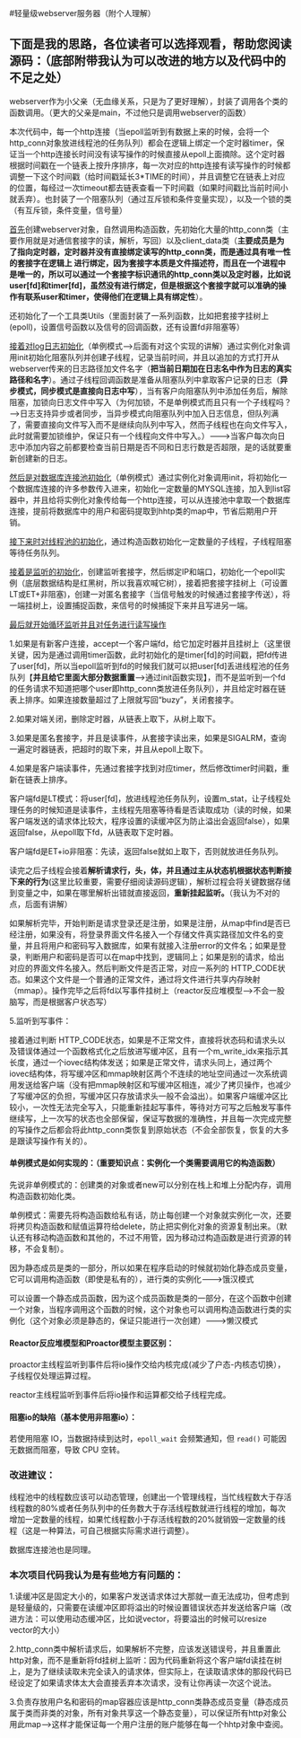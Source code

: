 #轻量级webserver服务器（附个人理解）
## 下面是我的思路，各位读者可以选择观看，帮助您阅读源码：（底部附带我认为可以改进的地方以及代码中的不足之处）

webserver作为小父亲（无血缘关系，只是为了更好理解），封装了调用各个类的函数调用。（更大的父亲是main，不过他只是调用webserver的函数）

本次代码中，每一个http连接（当epoll监听到有数据上来的时候，会将一个http_conn对象放进线程池的任务队列）都会在逻辑上绑定一个定时器timer，保证当一个http连接长时间没有读写操作的时候直接从epoll上面摘除。这个定时器根据时间戳在一个链表上按升序排序，每一次对应的http连接有读写操作的时候都调整一下这个时间戳（给时间戳延长3*TIME的时间），并且调整它在链表上对应的位置，每经过一次timeout都去链表查看一下时间戳（如果时间戳比当前时间小就丢弃）。也封装了一个阻塞队列（通过互斥锁和条件变量实现），以及一个锁的类（有互斥锁，条件变量，信号量）

​       <u>首先</u>创建webserver对象，自然调用构造函数，先初始化大量的http_conn类（主要作用就是对通信套接字的读，解析，写回）以及client_data类（**主要成员是为了指向定时器，定时器并没有直接绑定读写的http_conn类，而是通过具有唯一性的套接字在逻辑上 进行绑定，因为套接字本质是文件描述符，而且在一个进程中是唯一的，所以可以通过一个套接字标识通讯的http_conn类以及定时器，比如说user[fd]和timer[fd]，虽然没有进行绑定，但是根据这个套接字就可以准确的操作有联系user和timer，使得他们在逻辑上具有绑定性**）。

还初始化了一个工具类Utils（里面封装了一系列函数，比如把套接字挂树上(epoll)，设置信号函数以及信号的回调函数，还有设置fd非阻塞等）

<u>接着对log日志初始化</u>（单例模式—->后面有对这个实现的讲解）通过实例化对象调用init初始化阻塞队列并创建子线程，记录当前时间，并且以追加的方式打开从webserver传来的日志路径加文件名字（**把当前日期加在日志名中作为日志的真实路径和名字**）。通过子线程回调函数是准备从阻塞队列中拿取客户记录的日志（**异步模式，同步模式是直接向日志中写**），当有客户向阻塞队列中添加任务后，解除阻塞，加锁向日志文件中写入（为何加锁，不是单例模式而且只有一个子线程吗？—–>日志支持异步或者同步，当异步模式向阻塞队列中加入日志信息，但队列满了，需要直接向文件写入而不是继续向队列中写入，然而子线程也在向文件写入，此时就需要加锁维护，保证只有一个线程向文件中写入。）——–>当客户每次向日志中添加内容之前都要检查当前日期是否不同和日志行数是否超限，是的话就要重新创建新的日志。

 <u>然后是对数据库连接池初始化</u>（单例模式）通过实例化对象调用init，将初始化一个数据库连接的许多参数传入进来，初始化一定数量的MYSQL连接，加入到list容器中，并且给将实例化对象传给每一个http连接，可以从连接池中拿取一个数据库连接，提前将数据库中的用户和密码提取到hhtp类的map中，节省后期用户开销。

<u>接下来时对线程池的初始化</u>，通过构造函数初始化一定数量的子线程，子线程阻塞等待任务队列。

<u>接着是监听的初始化</u>，创建监听套接字，然后绑定IP和端口，初始化一个epoll实例（底层数据结构是红黑树，所以我喜欢喊它树），接着把套接字挂树上（可设置LT或ET+非阻塞)，创建一对匿名套接字（当信号触发的时候通过套接字传送），将一端挂树上，设置捕捉函数，来信号的时候捕捉下来并且写进另一端。

<u>最后就开始循环监听并且对任务进行读写操作</u>

1.如果是有新客户连接，accept一个客户端fd，给它加定时器并且挂树上（这里很关键，因为是通过调用timer函数，此时初始化的是timer[fd]的时间戳，把fd传进了user[fd]，所以当epoll监听到fd的时候我们就可以把user[fd]丢进线程池的任务队列【**并且给它里面大部分数据重置**—->通过init函数实现】，而不是监听到一个fd的任务请求不知道把哪个user即http_conn类放进任务队列），并且给定时器在链表上排序。如果连接数量超过了上限就写回“buzy”，关闭套接字。

2.如果对端关闭，删除定时器，从链表上取下，从树上取下。

3.如果是匿名套接字，并且是读事件，从套接字读出来，如果是SIGALRM，查询一遍定时器链表，把超时的取下来，并且从epoll上取下。

4.如果是客户端读事件，先通过套接字找到对应timer，然后修改timer时间戳，重新在链表上排序。

客户端fd是LT模式：将user[fd]，放进线程池任务队列，设置m_stat，让子线程处理任务的时候知道是读事件，主线程先阻塞等待看是否读取成功（读的时候，如果客户端发送的请求体比较大，程序设置的读缓冲区为防止溢出会返回false），如果返回false，从epoll取下fd，从链表取下定时器。

客户端fd是ET+io非阻塞：先读，返回false就如上取下，否则就放进任务队列。

读完之后子线程会接着**解析请求行，头，体，并且通过主从状态机根据状态判断接下来的行为**(这里比较重要，需要仔细阅读源码逻辑），解析过程会将关键数据存储到变量之中，如果在哪里解析出错就直接返回，**重新挂起监听。**（我认为不对的点，后面有讲解）

如果解析完毕，开始判断是请求登录还是注册，如果是注册，从map中find是否已经注册，如果没有，将登录界面文件名接入一个存储文件真实路径加文件名的变量，并且将用户和密码写入数据库，如果有就接入注册error的文件名；如果是登录，判断用户和密码是否可以在map中找到，逻辑同上；如果是别的请求，给出对应的界面文件名接入。然后判断文件是否正常，对应一系列的 HTTP_CODE状态。如果这个文件是一个普通的正常文件，通过将文件进行共享内存映射（mmap）。操作完毕之后将fd以写事件挂树上（reactor反应堆模型—–>不会一股脑写，而是根据客户状态写）

5.监听到写事件：

接着通过判断 HTTP_CODE状态，如果是不正常文件，直接将状态码和请求头以及错误体通过一个函数格式化之后放进写缓冲区，且有一个m_write_idx来指示其长度，通过一个iovec结构体发送；如果是正常文件，请求头同上，通过两个iovec结构体，将写缓冲区和mmap映射区两个不连续的地址空间通过一次系统调用发送给客户端（没有把mmap映射区和写缓冲区相连，减少了拷贝操作，也减少了写缓冲区的负担，写缓冲区只存放请求头一般不会溢出）。如果客户端缓冲区比较小，一次性无法完全写入，只能重新挂起写事件，等待对方可写之后触发写事件继续写，上一次写的状态也全部保留，保证写数据的准确性，并且每一次完成完整的写操作之后都会将此http_conn类恢复到原始状态（不会全部恢复，恢复的大多是跟读写操作有关的）。



#### **单例模式是如何实现的：（重要知识点：实例化一个类需要调用它的构造函数）**

先说非单例模式的：创建类的对象或者new可以分别在栈上和堆上分配内存，调用构造函数初始化类。

单例模式：需要先将构造函数给私有话，防止每创建一个对象就实例化一次，还要将拷贝构造函数和赋值运算符给delete，防止把实例化对象的资源复制出来。（默认还有移动构造函数和其他的，不过不用管，因为移动过构造函数是进行资源的转移，不会复制）。

因为静态成员是类的一部分，所以如果在程序启动的时候就初始化静态成员变量，它可以调用构造函数（即使是私有的），进行类的实例化——->饿汉模式

可以设置一个静态成员函数，因为这个成员函数是类的一部分，在这个函数中创建一个对象，当程序调用这个函数的时候，这个对象也可以调用构造函数进行类的实例化（这个对象必须是静态的，保证只能进行一次创建）——->懒汉模式

#### Reactor反应堆模型和Proactor模型主要区别：

proactor主线程监听到事件后将io操作交给内核完成(减少了户态-内核态切换），子线程仅处理运算过程。

reactor主线程监听到事件后将io操作和运算都交给子线程完成。

#### 阻塞io的缺陷（基本使用非阻塞io）：

若使用阻塞 IO，当数据持续到达时，`epoll_wait` 会频繁通知，但 `read()` 可能因无数据而阻塞，导致 CPU 空转。



### 改进建议：

线程池中的线程数应该可以动态管理，创建出一个管理线程，当忙线程数大于存活线程数的80%或者任务队列中的任务数大于存活线程数就进行线程的增加，每次增加一定数量的线程，如果忙线程数小于存活线程数的20%就销毁一定数量的线程（这是一种算法，可自己根据实际需求进行调整）。

数据库连接池也是同理。



### 本次项目代码我认为是有些地方有问题的：

1.读缓冲区是固定大小的，如果客户发送请求体过大那就一直无法成功，但考虑到是轻量级的，只需要在读缓冲区即将溢出的时候设置错误状态并发送给客户端（改进方法：可以使用动态缓冲区，比如说vector，将要溢出的时候可以resize vector的大小）

2.http_conn类中解析请求后，如果解析不完整，应该发送错误号，并且重置此http对象，而不是重新将fd挂树上监听：因为代码重新将这个客户端fd读挂在树上，是为了继续读取未完全读入的请求体，但实际上，在读取请求体的那段代码已经设定了如果请求体太大会直接丢弃本次请求，没有让你再读一次这个说法。

3.负责存放用户名和密码的map容器应该是http_conn类静态成员变量（静态成员属于类而非类的对象，所有对象共享这一个静态变量），可以保证所有http对象公用此map—->这样才能保证每一个用户注册的账户能够在每一个hhtp对象中查阅。

